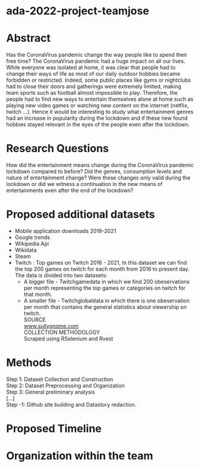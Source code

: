 # ada-2022-project-teamjose

# Abstract

Has the CoronaVirus pandemic change the way people like to spend their free time?
The CoronaVirus pandemic had a huge impact on all our lives. While everyone was isolated at home, it was clear that people had to change their ways of life as most of our daily outdoor hobbies became forbidden or restricted. Indeed, some public places like gyms or nightclubs had to close their doors and gatherings were extremely limited, making team sports such as football almost impossible to play. Therefore, the people had to find new ways to entertain themselves alone at home such as playing new video games or watching new content on the internet (netflix, twitch ...). Hence it would be interesting to study what entertainment genres had an increase in popularity during the lockdown and if these new found hobbies stayed relevant in the eyes of the people even after the lockdown.

# Research Questions

How did the entertainment means change during the CoronaVirus pandemic lockdown compared to before? Did the genres, consumption levels and nature of entertainment change? Were these changes only valid during the lockdown or did we witness a continuation in the new means of entertainments even after the end of the lockdown?


# Proposed additional datasets

* Mobile application downloads 2019-2021
* Google trends
* Wikipedia Api
* Wikidata
* Steam
* Twitch : Top games on Twitch 2016 - 2021, 
  In this dataset we can find the top 200 games on twitch for each month from 2016 to present day.
  The data is divided into two datasets:
    - A bigger file - Twitchgamedata in which we find 200 obeservations per month representing the top games or categories on twitch for that month.
    - A smaller file - Twitchglobaldata in which there is one obeservation per month that contains the general statistics about viewership on twitch.  
  SOURCE  
    www.sullygnome.com  
  COLLECTION METHODOLOGY  
    Scraped using RSelenium and Rvest

# Methods
Step 1: Dataset Collection and Construction  
Step 2: Dataset Preprocessing and Organization  
Step 3: General preliminary analysis  
[...]  
Step -1: Github site building and Datastory redaction.

# Proposed Timeline


# Organization within the team

